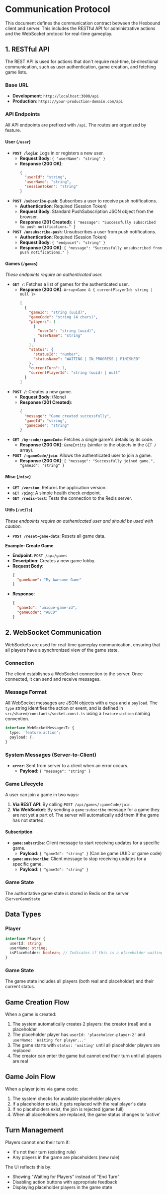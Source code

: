 # Communication Protocol

This document defines the communication contract between the Hexbound client and server. This includes the RESTful API for administrative actions and the WebSocket protocol for real-time gameplay.

## 1. RESTful API

The REST API is used for actions that don't require real-time, bi-directional communication, such as user authentication, game creation, and fetching game lists.

### Base URL

-   **Development**: `http://localhost:3000/api`
-   **Production**: `https://your-production-domain.com/api`

### API Endpoints

All API endpoints are prefixed with `/api`. The routes are organized by feature.

#### User (`/user`)

-   **`POST /login`**: Logs in or registers a new user.
    -   **Request Body**: `{ "userName": "string" }`
    -   **Response (200 OK)**:
        ```json
        {
          "userId": "string",
          "userName": "string",
          "sessionToken": "string"
        }
        ```
-   **`POST /subscribe-push`**: Subscribes a user to receive push notifications.
    -   **Authentication**: Required (Session Token)
    -   **Request Body**: Standard PushSubscription JSON object from the browser.
    -   **Response (201 Created)**: `{ "message": "Successfully subscribed to push notifications." }`
-   **`POST /unsubscribe-push`**: Unsubscribes a user from push notifications.
    -   **Authentication**: Required (Session Token)
    -   **Request Body**: `{ "endpoint": "string" }`
    -   **Response (200 OK)**: `{ "message": "Successfully unsubscribed from push notifications." }`

#### Games (`/games`)

*These endpoints require an authenticated user.*

-   **`GET /`**: Fetches a list of games for the authenticated user.
    -   **Response (200 OK)**: `Array<Game & { currentPlayerId: string | null }>`
        ```json
        [
          {
            "gameId": "string (uuid)",
            "gameCode": "string (4 chars)",
            "players": [
              {
                "userId": "string (uuid)",
                "userName": "string"
              }
            ],
            "status": {
              "statusId": "number",
              "statusName": "WAITING | IN_PROGRESS | FINISHED"
            },
            "currentTurn": 1,
            "currentPlayerId": "string (uuid) | null"
          }
        ]
        ```
-   **`POST /`**: Creates a new game.
    -   **Request Body**: (None)
    -   **Response (201 Created)**:
        ```json
        {
          "message": "Game created successfully",
          "gameId": "string",
          "gameCode": "string"
        }
        ```
-   **`GET /by-code/:gameCode`**: Fetches a single game's details by its code.
    -   **Response (200 OK)**: `GameEntity` (similar to the objects in the `GET /` array).
-   **`POST /:gameCode/join`**: Allows the authenticated user to join a game.
    -   **Response (200 OK)**: `{ "message": "Successfully joined game.", "gameId": "string" }`

#### Misc (`/misc`)

-   **`GET /version`**: Returns the application version.
-   **`GET /ping`**: A simple health check endpoint.
-   **`GET /redis-test`**: Tests the connection to the Redis server.

#### Utils (`/utils`)

*These endpoints require an authenticated user and should be used with caution.*

-   **`POST /reset-game-data`**: Resets all game data.

**Example: Create Game**

-   **Endpoint**: `POST /api/games`
-   **Description**: Creates a new game lobby.
-   **Request Body**:
    ```json
    {
      "gameName": "My Awesome Game"
    }
    ```
-   **Response**:
    ```json
    {
      "gameId": "unique-game-id",
      "gameCode": "ABCD"
    }
    ```

## 2. WebSocket Communication

WebSockets are used for real-time gameplay communication, ensuring that all players have a synchronized view of the game state.

### Connection

The client establishes a WebSocket connection to the server. Once connected, it can send and receive messages.

### Message Format

All WebSocket messages are JSON objects with a `type` and a `payload`. The `type` string identifies the action or event, and is defined in `src/shared/constants/socket.const.ts` using a `feature:action` naming convention.

```typescript
interface WebSocketMessage<T> {
  type: 'feature:action';
  payload: T;
}
```

### System Messages (Server-to-Client)
-   **`error`**: Sent from server to a client when an error occurs.
    -   **Payload**: `{ "message": "string" }`

### Game Lifecycle

A user can join a game in two ways:
1.  **Via REST API**: By calling `POST /api/games/:gameCode/join`.
2.  **Via WebSocket**: By sending a `game:subscribe` message for a game they are not yet a part of. The server will automatically add them if the game has not started.

#### Subscription
-   **`game:subscribe`**: Client message to start receiving updates for a specific game.
    -   **Payload**: `{ "gameId": "string" }` (Can be game UUID or game code)
-   **`game:unsubscribe`**: Client message to stop receiving updates for a specific game.
    -   **Payload**: `{ "gameId": "string" }`

### Game State

The authoritative game state is stored in Redis on the server (`ServerGameState`

## Data Types

### Player
```typescript
interface Player {
  userId: string;
  userName: string;
  isPlaceholder: boolean; // Indicates if this is a placeholder waiting for a real player
}
```

### Game State
The game state includes all players (both real and placeholder) and their current status.

## Game Creation Flow

When a game is created:
1. The system automatically creates 2 players: the creator (real) and a placeholder
2. The placeholder player has `userId: 'placeholder-player-2'` and `userName: 'Waiting for player...'`
3. The game starts with `status: 'waiting'` until all placeholder players are replaced
4. The creator can enter the game but cannot end their turn until all players are real

## Game Join Flow

When a player joins via game code:
1. The system checks for available placeholder players
2. If a placeholder exists, it gets replaced with the real player's data
3. If no placeholders exist, the join is rejected (game full)
4. When all placeholders are replaced, the game status changes to 'active'

## Turn Management

Players cannot end their turn if:
- It's not their turn (existing rule)
- Any players in the game are placeholders (new rule)

The UI reflects this by:
- Showing "Waiting for Players" instead of "End Turn"
- Disabling action buttons with appropriate feedback
- Displaying placeholder players in the game state